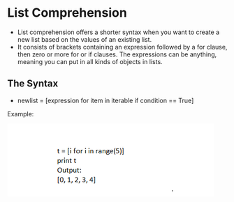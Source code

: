 # List Comprehension

- List comprehension offers a shorter syntax when you want to create a new list based on the values of an existing list.
- It consists of brackets containing an expression followed by a for clause, then zero or more for or if clauses. The expressions can be anything, meaning you can put in all kinds of objects in lists.

## The Syntax
 - newlist = [expression for item in iterable if condition == True]

Example: 


![listComprehension](./listComprehensions.PNG)
